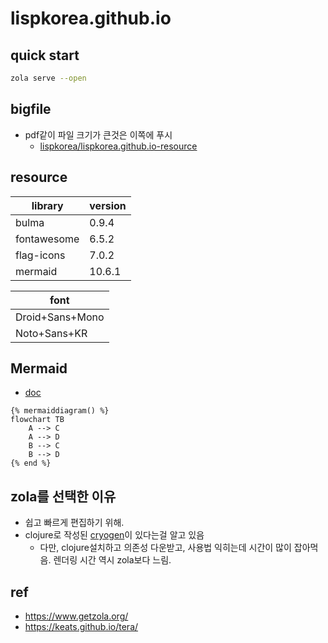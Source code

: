 # lispkorea.github.io

## quick start

``` sh
zola serve --open
```

## bigfile

- pdf같이 파일 크기가 큰것은 이쪽에 푸시
  - [lispkorea/lispkorea.github.io-resource](https://github.com/lispkorea/lispkorea.github.io-resource)

## resource

| library     | version |
| ----------- | ------- |
| bulma       | 0.9.4   |
| fontawesome | 6.5.2   |
| flag-icons  | 7.0.2   |
| mermaid     | 10.6.1  |

| font            |
| --------------- |
| Droid+Sans+Mono |
| Noto+Sans+KR    |

## Mermaid

- [doc](https://mermaid.js.org/intro/)

```
{% mermaiddiagram() %}
flowchart TB
    A --> C
    A --> D
    B --> C
    B --> D
{% end %}
```

## zola를 선택한 이유

- 쉽고 빠르게 편집하기 위해.
- clojure로 작성된 [cryogen](https://github.com/cryogen-project/cryogen)이 있다는걸 알고 있음
  - 다만, clojure설치하고 의존성 다운받고, 사용법 익히는데 시간이 많이 잡아먹음. 렌더링 시간 역시 zola보다 느림.

## ref

- <https://www.getzola.org/>
- <https://keats.github.io/tera/>

